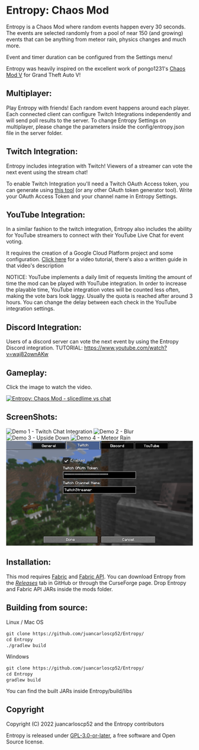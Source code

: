 # Entropy: Chaos Mod
Entropy is a Chaos Mod where random events happen every 30 seconds. The events are selected randomly from a pool of near 150 (and growing) events that can be anything from meteor rain, physics changes and much more.

Event and timer duration can be configured from the Settings menu!

Entropy was heavily inspired on the excellent work of pongo1231's [Chaos Mod V](https://github.com/gta-chaos-mod/ChaosModV) for Grand Theft Auto V!

## Multiplayer:
Play Entropy with friends! Each random event happens around each player. Each connected client can configure Twitch Integrations independently and will send poll results to the server.
To change Entropy Settings on multiplayer, please change the parameters inside the config/entropy.json file in the server folder.

## Twitch Integration:
Entropy includes integration with Twitch! Viewers of a streamer can vote the next event using the stream chat!

To enable Twitch Integration you'll need a Twitch OAuth Access token, you can generate using [this tool](https://twitchtokengenerator.com/) (or any other OAuth token generator tool).
Write your OAuth Access Token and your channel name in Entropy Settings.
## YouTube Integration:
In a similar fashion to the twitch integration, Entropy also includes the ability for YouTube streamers to connect with their YouTube Live Chat for event voting.

It requires the creation of a Google Cloud Platform project and some configuration. [Click here](https://youtu.be/i2cn_IXLoFE) for a video tutorial, there's also a written guide in that video's description

NOTICE: YouTube implements a daily limit of requests limiting the amount of time the mod can be played with YouTube integration. In order to increase the playable time, YouTube integration votes will be counted less often, making the vote bars look laggy. Usually the quota is reached after around 3 hours. You can change the delay between each check in the YouTube integration settings.

## Discord Integration:
Users of a discord server can vote the next event by using the Entropy Discord integration. TUTORIAL: https://www.youtube.com/watch?v=waj82ownAKw

## Gameplay:
Click the image to watch the video.

[![Entropy: Chaos Mod - slicedlime vs chat](https://img.youtube.com/vi/qGuIEfpSfto/0.jpg)](https://www.youtube.com/watch?v=qGuIEfpSfto "Entropy: Chaos Mod - slicedlime vs chat")

## ScreenShots:

![Demo 1 - Twitch Chat Integration](https://github.com/juancarloscp52/Entropy/blob/1.19.3/readme-images/img4.png)
![Demo 2 - Blur](https://github.com/juancarloscp52/Entropy/blob/1.19.3/readme-images/img1.png)
![Demo 3 - Upside Down](https://github.com/juancarloscp52/Entropy/blob/1.19.3/readme-images/img2.png)
![Demo 4 - Meteor Rain](https://github.com/juancarloscp52/Entropy/blob/1.19.3/readme-images/img3.png)
![Demo 5 - Settings](https://github.com/juancarloscp52/Entropy/blob/1.19.3/readme-images/img5.png)

## Installation:
This mod requires [Fabric](https://fabricmc.net/use/) and [Fabric API](https://www.curseforge.com/minecraft/mc-mods/fabric-api). You can download Entropy from the _[Releases](https://github.com/juancarloscp52/Entropy/releases)_ tab in GitHub or through the CurseForge page.
Drop Entropy and Fabric API JARs inside the mods folder.

## Building from source:
Linux / Mac OS
```shell script
git clone https://github.com/juancarloscp52/Entropy/
cd Entropy
./gradlew build
```
Windows
```shell script
git clone https://github.com/juancarloscp52/Entropy/
cd Entropy
gradlew build
```
You can find the built JARs inside Entropy/build/libs

## Copyright

Copyright (C) 2022 juancarloscp52 and the Entropy contributors

Entropy is released under [GPL-3.0-or-later],
a free software and Open Source license.

[GPL-3.0-or-later]: LICENSE "SPDX-License-Identifier: GPL-3.0-or-later"
